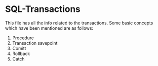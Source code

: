 # SQL-Transactions
This file has all the info related to the transactions.
Some basic concepts which have been mentioned are as follows:

1. Procedure
2. Transaction savepoint
3. Comitt
4. Rollback
5. Catch

